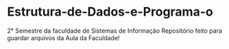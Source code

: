 # Estrutura-de-Dados-e-Programa-o
2° Semestre da faculdade de Sistemas de Informação
Repositório feito para guardar arquivos da Aula da Faculdade!
